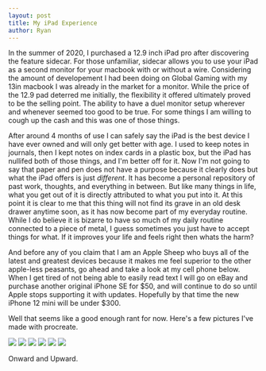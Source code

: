 ```yaml
---
layout: post
title: My iPad Experience
author: Ryan
---
```

In the summer of 2020, I purchased a 12.9 inch iPad pro after discovering the feature sidecar. For those unfamiliar, sidecar allows you to use your iPad as a second monitor for your macbook with or without a wire. Considering the amount of developement I had been doing on Global Gaming with my 13in macbook I was already in the market for a monitor. While the price of the 12.9 pad deterred me initially, the flexibility it offered ultimately proved to be the selling point. The ability to have a duel monitor setup wherever and whenever seemed too good to be true. For some things I am willing to cough up the cash and this was one of those things. 

After around 4 months of use I can safely say the iPad is the best device I have ever owned and will only get better with age. I used to keep notes in journals, then I kept notes on index cards in a plastic box, but the iPad has nullifed both of those things, and I'm better off for it. Now I'm not going to say that paper and pen does not have a purpose because it clearly does but what the iPad offers is just *different*. It has become a personal repository of past work, thoughts, and everything in between. But like many things in life, what you get out of it is directly attributed to what you put into it. At this point it is clear to me that this thing will not find its grave in an old desk drawer anytime soon, as it has now become part of my everyday routine. While I do believe it is bizarre to have so much of my daily routine connected to a piece of metal, I guess sometimes you just have to accept things for what. If it improves your life and feels right then whats the harm?

 And before any of you claim that I am an Apple Sheep who buys all of the latest and greatest devices because it makes me feel superior to the other apple-less peasants, go ahead and take a look at my cell phone below. When I get tired of not being able to easily read text I will go on eBay and purchase another original iPhone SE for $50, and will continue to do so until Apple stops supporting it with updates. Hopefully by that time the new iPhone 12 mini will be under $300.

Well that seems like a good enough rant for now. Here's a few pictures I've made with procreate.

<img src="https://lh3.googleusercontent.com/eWNEpzTRzFRlg5rZokafTO6v5WajKJaXJe0kK5h6tQV6HhCo2Kq9rA-ULjml59IiJuzBU8M8BlxhylNREgNSvJWJp0MWwye-0ZXd_benZ37ZM4jLE_UxoJ09Sa3N-aVgm6SdFzG4=w300" />
<img src="https://lh3.googleusercontent.com/4ewl5I63ddw6obBBMAPB6v9b0GnkDsA3ScHMfTU_WMj37L7FnK1ujoxtycijKTmsohBuiSSMX6xHw-laHMM2gd9VmscZh89xnv7PhIX6Syr4qef2oGu6KRtKYpDMekNzZwBnxens=w300"/>
<img src="https://lh3.googleusercontent.com/l411T2F8SAKX9tathC-8xX0votgPfconEWnix7MuyNvEBOfeRHkWsRBMvelgtpVzidyqDokc6PCsbC_o_rQC3iKFVMUTa2gNsEXGpgoD5Q6KMNtNpTWj19LJmjvxlrcT0_aRaoJL=w300"/>
<img src="https://lh3.googleusercontent.com/4cYfavsGQQWSk1jBfwYMii9MrfBaT2uIRtvSZ_0xOj0jeli1ZDjIbn-xpzj4L6TWBNk6XwpdqZLjXZBJLJdSr5o9roVy0KsXvTevVqgmdrXgTPFw6fXUkkfMPc523faB2F5LDuH4=w300"/>
<img src="https://lh3.googleusercontent.com/lg_MPpguf8w9yEGgDkVSXt8NWOVgmqmU9ihbBWRKl1vwalfOsAaz_EjunbLZz9KR7r9tDiITLa0HgMaj5LsqtOoVy8gN3UnjalAQYiNkzCvIAF3IT-A8DrbnT9WlKlp-7-gK2Bgg=w300"/>
<img src="https://lh3.googleusercontent.com/mBfSm0LVqPu7lID3qT6U9Z8nJdzQn3nb6zxGsqqbQtJXcu86r4S2XdQO_upYwLxIsjfwPJ4ty0bFaLzVdWbmoJSYGN_lvsZg5rl1nBs_dRU737GME98kTrfcg_Y354rmKg_3AB4u=w300"/>

Onward and Upward.


